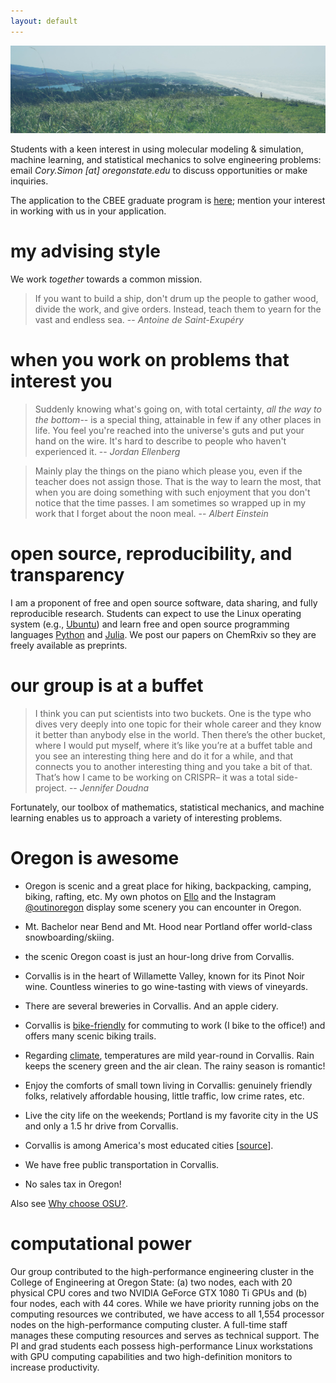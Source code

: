 ```yaml
---
layout: default
---
```


![coast](coast.jpg)

Students with a keen interest in using molecular modeling & simulation, machine learning, and statistical mechanics to solve engineering problems: email *Cory.Simon [at] oregonstate.edu* to discuss opportunities or make inquiries.

The application to the CBEE graduate program is [here](http://cbee.oregonstate.edu/che-graduate-program); mention your interest in working with us in your application.

# my advising style

We work *together* towards a common mission.

> If you want to build a ship, 
> don't drum up the people 
> to gather wood, divide the 
> work, and give orders. 
> Instead, teach them to yearn 
> for the vast and endless sea. 
> -- *Antoine de Saint-Exupéry*

# when you work on problems that interest you

> Suddenly knowing what's going on, with total certainty, *all the way to the bottom*-- is a special thing, attainable in few if any other places in life. You feel you're reached into the universe's guts and put your hand on the wire. It's hard to describe to people who haven't experienced it. -- *Jordan Ellenberg*

> Mainly play the things on the piano which please you, even if the teacher does not assign those. That is the way to learn the most, that when you are doing something with such enjoyment that you don't notice that the time passes. I am sometimes so wrapped up in my work that I forget about the noon meal. 
> -- *Albert Einstein*

# open source, reproducibility, and transparency
I am a proponent of free and open source software, data sharing, and fully reproducible research. Students can expect to use the Linux operating system (e.g., [Ubuntu](https://www.ubuntu.com/)) and learn free and open source programming languages [Python](https://www.python.org/) and [Julia](https://julialang.org/). We post our papers on ChemRxiv so they are freely available as preprints.

# our group is at a buffet

> I think you can put scientists into two buckets. One is the type who dives very deeply into one topic for their whole career and they know it better than anybody else in the world. Then there’s the other bucket, where I would put myself, where it’s like you’re at a buffet table and you see an interesting thing here and do it for a while, and that connects you to another interesting thing and you take a bit of that. That’s how I came to be working on CRISPR– it was a total side-project. -- *Jennifer Doudna*

Fortunately, our toolbox of mathematics, statistical mechanics, and machine learning enables us to approach a variety of interesting problems.

# Oregon is awesome

* Oregon is scenic and a great place for hiking, backpacking, camping, biking, rafting, etc. My own photos on [Ello](https://ello.co/cokes) and the Instagram [@outinoregon](https://www.instagram.com/outinoregon/) display some scenery you can encounter in Oregon.

* Mt. Bachelor near Bend and Mt. Hood near Portland offer world-class snowboarding/skiing.

* the scenic Oregon coast is just an hour-long drive from Corvallis.

* Corvallis is in the heart of Willamette Valley, known for its Pinot Noir wine. Countless wineries to go wine-tasting with views of vineyards.

* There are several breweries in Corvallis. And an apple cidery.

* Corvallis is [bike-friendly](http://visitcorvallis.com/about-corvallis/corvallis-recognized-as-gold-level-bicycle-friendly-community/) for commuting to work (I bike to the office!) and offers many scenic biking trails.

* Regarding [climate](https://en.wikipedia.org/wiki/Corvallis,_Oregon#Climate), temperatures are mild year-round in Corvallis. Rain keeps the scenery green and the air clean. The rainy season is romantic!

* Enjoy the comforts of small town living in Corvallis: genuinely friendly folks, relatively affordable housing, little traffic, low crime rates, etc. 

* Live the city life on the weekends; Portland is my favorite city in the US and only a 1.5 hr drive from Corvallis.

* Corvallis is among America's most educated cities [[source](https://www.forbes.com/2008/02/07/americas-smartest-cities-oped-cx_apa_0207smartest_slide_6.html)].

* We have free public transportation in Corvallis.

* No sales tax in Oregon!

Also see [Why choose OSU?](http://admissions.oregonstate.edu/international/why-choose-osu).

# computational power

Our group contributed to the high-performance engineering cluster in the College of Engineering at Oregon State: (a) two nodes, each with 20 physical CPU cores and two NVIDIA GeForce GTX 1080 Ti GPUs and (b) four nodes, each with 44 cores. While we have priority running jobs on the computing resources we contributed, we have access to all 1,554 processor nodes on the high-performance computing cluster. A full-time staff manages these computing resources and serves as technical support. The PI and grad students each possess high-performance Linux workstations with GPU computing capabilities and two high-definition monitors to increase productivity.
